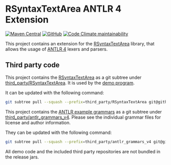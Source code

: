 # RSyntaxTextArea ANTLR 4 Extension

[![Maven Central](https://img.shields.io/maven-central/v/de.tisoft.rsyntaxtextarea/rsyntaxtextarea-antlr4-extension)](https://search.maven.org/artifact/de.tisoft.rsyntaxtextarea/rsyntaxtextarea-antlr4-extension)
[![GitHub](https://img.shields.io/github/license/tisoft/rsyntaxtextarea-antlr4-extension)](LICENSE)
[![Code Climate maintainability](https://img.shields.io/codeclimate/maintainability/tisoft/rsyntaxtextarea-antlr4-extension)](https://codeclimate.com/github/tisoft/rsyntaxtextarea-antlr4-extension/maintainability)

This project contains an extension for the [RSyntaxTextArea](https://github.com/bobbylight/RSyntaxTextArea) library, that allows the usage of [ANTLR 4](https://www.antlr.org) lexers and parsers.

## Third party code

This project contains the [RSyntaxTextArea](https://github.com/bobbylight/RSyntaxTextArea) as a git subtree under [third_party/RSyntaxTextArea](third_party/RSyntaxTextArea). It is used by the [demo program](src/test/java/de/tisoft/rsyntaxtextarea/modes/AntlrTokenMakerTest.java).

It can be updated with the following command:

```bash
git subtree pull --squash --prefix=third_party/RSyntaxTextArea git@github.com:bobbylight/RSyntaxTextArea.git <tag>
```

This project contains the [ANTLR example grammars](https://github.com/antlr/grammars-v4) as a git subtree under [third_party/antlr_grammars_v4](third_party/antlr_grammars_v4). Please see the individual grammar files for license and author information.

They can be updated with the following command:

```bash
git subtree pull --squash --prefix=third_party/antlr_grammars_v4 git@github.com:antlr/grammars-v4.git <branch>
```

All demo code and the included third party repositories are not bundled in the release jars.
